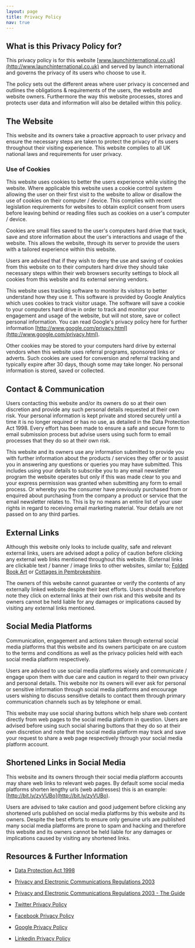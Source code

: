 ```yaml
---
layout: page
title: Privacy Policy
nav: true
---
```


## What is this Privacy Policy for?

This privacy policy is for this website [www.launchinternational.co.uk](http://www.launchinternational.co.uk) and served by launch international and governs the privacy of its users who choose to use it.


The policy sets out the different areas where user privacy is concerned and outlines the obligations &amp; requirements of the users, the website and website owners. Furthermore the way this website processes, stores and protects user data and information will also be detailed within this policy.

## The Website
This website and its owners take a proactive approach to user privacy and ensure the necessary steps are taken to protect the privacy of its users  throughout their visiting experience. This website complies to all UK national laws and requirements for user privacy.

### Use of Cookies
This website uses cookies to better the users experience while visiting the website. Where applicable this website uses a cookie control system allowing the user on their first visit to the website to allow or disallow the use of cookies on their computer / device. This complies with recent legislation requirements for websites to obtain explicit consent from users before leaving behind or reading files such as cookies on a user's computer / device.


Cookies are small files saved to the user's computers hard drive that track, save and store information about the user's interactions and usage of  the website. This allows the website, through its server to provide the users with a tailored experience within this website.

Users are advised that if they wish to deny the use and saving of cookies from this website on to their computers hard drive they should take necessary steps within their web browsers security settings to block all cookies from this website and its external serving vendors.



This website uses tracking software to monitor its visitors to better understand how they use it. This software is provided by Google Analytics which uses cookies to track visitor usage. The software will save a cookie to your computers hard drive in order to track and monitor your engagement and usage of the website, but will not store, save or collect personal information. You can read Google's privacy policy here for further information [http://www.google.com/privacy.html](http://www.google.com/privacy.html).



Other cookies may be stored to your computers hard drive by external vendors when this website uses referral programs, sponsored links or adverts. Such cookies are used for conversion and referral tracking and typically expire after 30 days, though some may take longer. No personal information is stored, saved or collected.

## Contact &amp; Communication

Users contacting this website and/or its owners do so at their own discretion and provide any such personal details requested at their own risk. Your personal information is kept private and stored securely until a time it is no longer required or has no use, as detailed in the Data Protection Act 1998. Every effort has been made to ensure a safe and secure form to email submission process but advise users using such form to email processes that they do so at their own risk.


This website and its owners use any information submitted to provide you with further information about the products / services they offer or to assist you in answering any questions or queries you may have submitted. This includes using your details to subscribe you to any email newsletter program the website operates but only if this was made clear to you and your express permission was granted when submitting any form to email process. Or whereby you the consumer have previously purchased from or enquired about purchasing from the company a product or service that the email newsletter relates to. This is by no means an entire list of your user rights in regard to receiving email marketing material.
Your details are not passed on to any third parties.


<!-- ## Email Newsletter
This website operates an email newsletter program, used to inform subscribers about products and services supplied by this website. Users can subscribe through an online automated process should they wish to do so but do so at their own discretion. Some subscriptions may be manually processed through prior written agreement with the user.

Subscriptions are taken in compliance with UK Spam Laws detailed in the Privacy and Electronic Communications Regulations 2003. All personal details relating to subscriptions are held securely and in accordance with the Data Protection Act 1998. No personal details are passed on to third parties nor shared with companies / people outside of the company that operates this website. Under the Data Protection Act 1998 you may request a copy of personal information held about you by this website's email newsletter program. A small fee will be payable. If you would like a copy of the information held on you please write to the business address at the bottom of this policy.


Email marketing campaigns published by this website or its owners may contain tracking facilities within the actual email. Subscriber activity is tracked and stored in a database for future analysis and evaluation. Such tracked activity may include; the opening of emails, forwarding of emails, the clicking of links within the email content, times, dates and frequency of activity [this is by no far a comprehensive list].

This information is used to refine future email campaigns and supply the user with more relevant content based around their activity.


In compliance with UK Spam Laws and the Privacy and Electronic Communications Regulations 2003 subscribers are given the opportunity to un-subscribe at any time through an automated system. This process is detailed at the footer of each email campaign. If an automated un-subscription system is unavailable clear instructions on how to un-subscribe will by detailed instead. -->

## External Links

Although this website only looks to include quality, safe and relevant external links, users are advised adopt a policy of caution before clicking any external web links mentioned throughout this website. (External links are clickable text  / banner / image links to other websites, similar to;
[Folded Book Art](http://www.craftykingsboutique.co.uk)
or
[Cottages in Pembrokeshire](http://www.newportholidaycottages.co.uk).


The owners of this website cannot guarantee or verify the contents of any externally linked website despite their best efforts. Users should therefore note they click on external links at their own risk and this website and its owners cannot be held liable for any damages or implications caused by visiting any external links mentioned.

<!-- ## Adverts and Sponsored Links
This website may contain sponsored links and adverts. These will typically be served through our advertising partners, to whom may have detailed privacy policies relating directly to the adverts they serve. 

Clicking on any such adverts will send you to the advertisers website through a referral program which may use cookies and will track the number of referrals sent from this website. This may include the use of cookies which may in turn be saved on your computers hard drive. Users should therefore note they click on sponsored external links at their own risk and this website and its owners cannot be held liable for any damages or implications caused by visiting any external links mentioned.
-->
## Social Media Platforms
Communication, engagement and actions taken through external social media platforms that this website and its owners participate on are custom to the terms and conditions as well as the privacy policies held with each social media platform respectively.

Users are advised to use social media platforms wisely and communicate / engage upon them with due care and caution in regard to their own privacy and personal details. This website nor its owners will ever ask for personal or sensitive information through social media platforms and encourage users wishing to discuss sensitive details to contact them through primary communication channels such as by telephone or email.

This website may use social sharing buttons which help share web content directly from web pages to the social media platform in question. Users are advised before using such social sharing buttons that they do so at their own discretion and note that the social media platform may track and save your request to share a web page respectively through your social media platform account.

## Shortened Links in Social Media

This website and its owners through their social media platform accounts may share web links to relevant web pages. By default some social media platforms shorten lengthy urls (web addresses) this is an example: [http://bit.ly/zyVUBo](http://bit.ly/zyVUBo).



Users are advised to take caution and good judgement before clicking any shortened urls published on social media platforms by this website and its owners. Despite the best efforts to ensure only genuine urls are published many social media platforms are prone to spam and hacking and therefore this website and its owners cannot be held liable for any damages or implications caused by visiting any shortened links.

## Resources &amp; Further Information

* [Data Protection Act 1998](http://www.legislation.gov.uk/ukpga/1998/29/contents)

* [Privacy and Electronic Communications Regulations 2003](http://www.legislation.gov.uk/uksi/2003/2426/contents/made)

* [Privacy and Electronic Communications Regulations 2003 - The Guide](http://www.ico.gov.uk/for_organisations/privacy_and_electronic_communications/the_guide.aspx)

* [Twitter Privacy Policy](http://twitter.com/privacy)

* [Facebook Privacy Policy](http://www.facebook.com/about/privacy/)

* [Google Privacy Policy](http://www.google.com/privacy.html)

* [Linkedin Privacy Policy](http://www.linkedin.com/static?key=privacy_policy)

